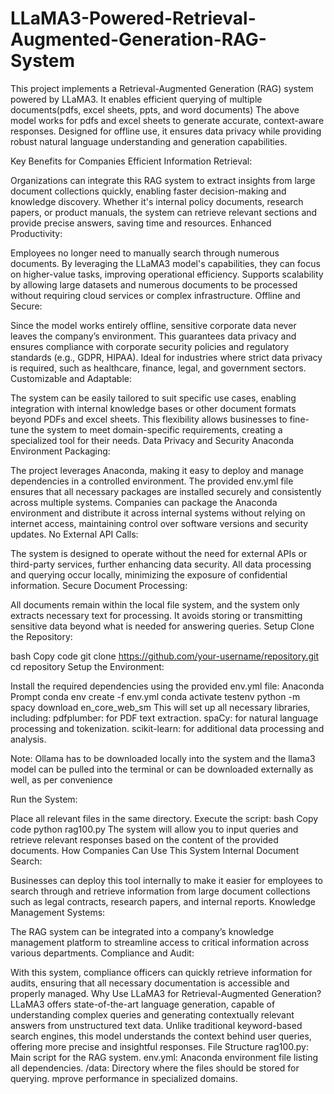 # LLaMA3-Powered-Retrieval-Augmented-Generation-RAG-System
This project implements a Retrieval-Augmented Generation (RAG) system powered by LLaMA3. It enables efficient querying of multiple documents(pdfs, excel sheets, ppts, and word documents) The above model works for pdfs and excel sheets to generate accurate, context-aware responses. Designed for offline use, it ensures data privacy while providing robust natural language understanding and generation capabilities.

Key Benefits for Companies
Efficient Information Retrieval:

Organizations can integrate this RAG system to extract insights from large document collections quickly, enabling faster decision-making and knowledge discovery.
Whether it's internal policy documents, research papers, or product manuals, the system can retrieve relevant sections and provide precise answers, saving time and resources.
Enhanced Productivity:

Employees no longer need to manually search through numerous documents. By leveraging the LLaMA3 model's capabilities, they can focus on higher-value tasks, improving operational efficiency.
Supports scalability by allowing large datasets and numerous documents to be processed without requiring cloud services or complex infrastructure.
Offline and Secure:

Since the model works entirely offline, sensitive corporate data never leaves the company’s environment. This guarantees data privacy and ensures compliance with corporate security policies and regulatory standards (e.g., GDPR, HIPAA).
Ideal for industries where strict data privacy is required, such as healthcare, finance, legal, and government sectors.
Customizable and Adaptable:

The system can be easily tailored to suit specific use cases, enabling integration with internal knowledge bases or other document formats beyond PDFs and excel sheets.
This flexibility allows businesses to fine-tune the system to meet domain-specific requirements, creating a specialized tool for their needs.
Data Privacy and Security
Anaconda Environment Packaging:

The project leverages Anaconda, making it easy to deploy and manage dependencies in a controlled environment. The provided env.yml file ensures that all necessary packages are installed securely and consistently across multiple systems.
Companies can package the Anaconda environment and distribute it across internal systems without relying on internet access, maintaining control over software versions and security updates.
No External API Calls:

The system is designed to operate without the need for external APIs or third-party services, further enhancing data security. All data processing and querying occur locally, minimizing the exposure of confidential information.
Secure Document Processing:

All documents remain within the local file system, and the system only extracts necessary text for processing. It avoids storing or transmitting sensitive data beyond what is needed for answering queries.
Setup
Clone the Repository:

bash
Copy code
git clone https://github.com/your-username/repository.git
cd repository
Setup the Environment:

Install the required dependencies using the provided env.yml file:
Anaconda Prompt
conda env create -f env.yml
conda activate testenv
python -m spacy download en_core_web_sm
This will set up all necessary libraries, including:
pdfplumber: for PDF text extraction.
spaCy: for natural language processing and tokenization.
scikit-learn: for additional data processing and analysis.

Note: Ollama has to be downloaded locally into the system and the llama3 model can be pulled into the terminal or can be downloaded externally as well, as per convenience

Run the System:

Place all relevant files in the same directory.
Execute the script:
bash
Copy code
python rag100.py
The system will allow you to input queries and retrieve relevant responses based on the content of the provided documents.
How Companies Can Use This System
Internal Document Search:

Businesses can deploy this tool internally to make it easier for employees to search through and retrieve information from large document collections such as legal contracts, research papers, and internal reports.
Knowledge Management Systems:

The RAG system can be integrated into a company’s knowledge management platform to streamline access to critical information across various departments.
Compliance and Audit:

With this system, compliance officers can quickly retrieve information for audits, ensuring that all necessary documentation is accessible and properly managed.
Why Use LLaMA3 for Retrieval-Augmented Generation?
LLaMA3 offers state-of-the-art language generation, capable of understanding complex queries and generating contextually relevant answers from unstructured text data.
Unlike traditional keyword-based search engines, this model understands the context behind user queries, offering more precise and insightful responses.
File Structure
rag100.py: Main script for the RAG system.
env.yml: Anaconda environment file listing all dependencies.
/data: Directory where the files should be stored for querying.
mprove performance in specialized domains.
